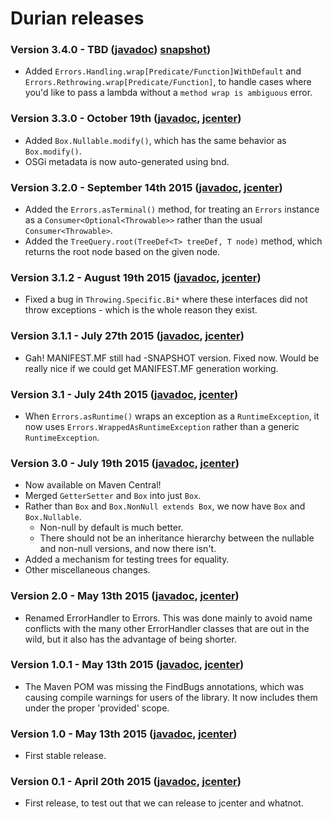 # Durian releases

### Version 3.4.0 - TBD ([javadoc](http://diffplug.github.io/durian/javadoc/snapshot/)) [snapshot](https://oss.sonatype.org/content/repositories/snapshots/com/diffplug/durian/durian/))

* Added `Errors.Handling.wrap[Predicate/Function]WithDefault` and `Errors.Rethrowing.wrap[Predicate/Function]`, to handle cases
where you'd like to pass a lambda without a `method wrap is ambiguous` error.

### Version 3.3.0 - October 19th ([javadoc](http://diffplug.github.io/durian/javadoc/3.3.0/), [jcenter](https://bintray.com/diffplug/opensource/durian/3.3.0/view))

* Added `Box.Nullable.modify()`, which has the same behavior as `Box.modify()`.
* OSGi metadata is now auto-generated using bnd.

### Version 3.2.0 - September 14th 2015 ([javadoc](http://diffplug.github.io/durian/javadoc/3.2.0/), [jcenter](https://bintray.com/diffplug/opensource/durian/3.2.0/view))

* Added the `Errors.asTerminal()` method, for treating an `Errors` instance as a `Consumer<Optional<Throwable>>` rather than the usual `Consumer<Throwable>`.
* Added the `TreeQuery.root(TreeDef<T> treeDef, T node)` method, which returns the root node based on the given node.

### Version 3.1.2 - August 19th 2015 ([javadoc](http://diffplug.github.io/durian/javadoc/3.1.2/), [jcenter](https://bintray.com/diffplug/opensource/durian/3.1.2/view))

* Fixed a bug in `Throwing.Specific.Bi*` where these interfaces did not throw exceptions - which is the whole reason they exist.

### Version 3.1.1 - July 27th 2015 ([javadoc](http://diffplug.github.io/durian/javadoc/3.1.1/), [jcenter](https://bintray.com/diffplug/opensource/durian/3.1.1/view))

* Gah! MANIFEST.MF still had -SNAPSHOT version.  Fixed now.  Would be really nice if we could get MANIFEST.MF generation working.

### Version 3.1 - July 24th 2015 ([javadoc](http://diffplug.github.io/durian/javadoc/3.1/), [jcenter](https://bintray.com/diffplug/opensource/durian/3.1/view))

* When `Errors.asRuntime()` wraps an exception as a `RuntimeException`, it now uses `Errors.WrappedAsRuntimeException` rather than a generic `RuntimeException`.

### Version 3.0 - July 19th 2015 ([javadoc](http://diffplug.github.io/durian/javadoc/3.0/), [jcenter](https://bintray.com/diffplug/opensource/durian/3.0/view))

* Now available on Maven Central!
* Merged `GetterSetter` and `Box` into just `Box`.
* Rather than `Box` and `Box.NonNull extends Box`, we now have `Box` and `Box.Nullable`.
	+ Non-null by default is much better.
	+ There should not be an inheritance hierarchy between the nullable and non-null versions, and now there isn't.
* Added a mechanism for testing trees for equality.
* Other miscellaneous changes.

### Version 2.0 - May 13th 2015 ([javadoc](http://diffplug.github.io/durian/javadoc/2.0/), [jcenter](https://bintray.com/diffplug/opensource/durian/2.0/view))

* Renamed ErrorHandler to Errors.  This was done mainly to avoid name conflicts with the many other ErrorHandler classes that are out in the wild, but it also has the advantage of being shorter.

### Version 1.0.1 - May 13th 2015 ([javadoc](http://diffplug.github.io/durian/javadoc/1.0.1/), [jcenter](https://bintray.com/diffplug/opensource/durian/1.0.1/view))

* The Maven POM was missing the FindBugs annotations, which was causing compile warnings for users of the library.  It now includes them under the proper 'provided' scope.

### Version 1.0 - May 13th 2015 ([javadoc](http://diffplug.github.io/durian/javadoc/1.0/), [jcenter](https://bintray.com/diffplug/opensource/durian/1.0/view))

* First stable release.

### Version 0.1 - April 20th 2015 ([javadoc](http://diffplug.github.io/durian/javadoc/0.1/), [jcenter](https://bintray.com/diffplug/opensource/durian/0.1/view))

* First release, to test out that we can release to jcenter and whatnot.
